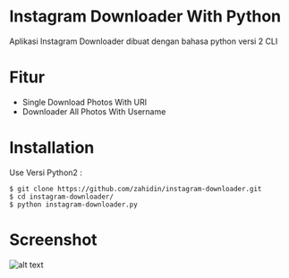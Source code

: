# Instagram Downloader With Python

Aplikasi Instagram Downloader dibuat dengan bahasa python versi 2 CLI

# Fitur
- Single Download Photos With URl
- Downloader All Photos With Username

# Installation
Use Versi Python2 :
```
$ git clone https://github.com/zahidin/instagram-downloader.git
$ cd instagram-downloader/
$ python instagram-downloader.py
```
# Screenshot

![alt text](https://preview.ibb.co/nAsfoA/instagram-downloader.png)

